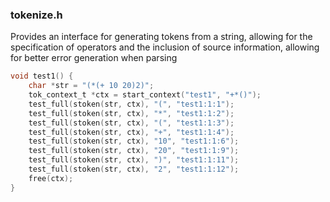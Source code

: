 ### tokenize.h

Provides an interface for generating tokens from a string, allowing for the specification
of operators and the inclusion of source information, allowing for better error generation when parsing

``` C
void test1() {
	char *str = "(*(+ 10 20)2)";	
	tok_context_t *ctx = start_context("test1", "+*()");
	test_full(stoken(str, ctx), "(", "test1:1:1");
	test_full(stoken(str, ctx), "*", "test1:1:2");
	test_full(stoken(str, ctx), "(", "test1:1:3");
	test_full(stoken(str, ctx), "+", "test1:1:4");
	test_full(stoken(str, ctx), "10", "test1:1:6");
	test_full(stoken(str, ctx), "20", "test1:1:9");
	test_full(stoken(str, ctx), ")", "test1:1:11");
	test_full(stoken(str, ctx), "2", "test1:1:12");
	free(ctx);
}
```
